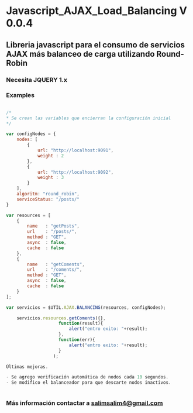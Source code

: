 # Javascript_AJAX_Load_Balancing V 0.0.4

## Libreria javascript para el consumo de servicios AJAX más balanceo de carga utilizando Round-Robin

### Necesita JQUERY 1.x

### Examples

```javascript

/*
* Se crean las variables que encierran la configuración inicial
*/

var configNodes = {
    nodes: [
        {
            url: "http://localhost:9091",
            weight : 2
        },
        {
            url: "http://localhost:9092",
            weight : 3
        }
    ],
    algoritm: "round_robin",
    serviceStatus: "/posts/"
}

var resources = [
    {
        name   : "getPosts",
        url    : "/posts/",
        method : "GET",
        async  : false,
        cache  : false
    },
    {
        name   : "getComents",
        url    : "/coments/",
        method : "GET",
        async  : false,
        cache  : false     
    }
];

var servicios = $UTIL.AJAX.BALANCING(resources, configNodes);

    servicios.resources.getComents({},
                    function(result){
                        alert("entro exito: "+result);
                    },
                    function(err){
                        alert("entro exito: "+result);
                    }
                  );

Últimas mejoras.

- Se agrego verificación automática de nodos cada 10 segundos.
- Se modifico el balanceador para que descarte nodos inactivos.
						   
```

### Más información contactar a salimsalim4@gmail.com
